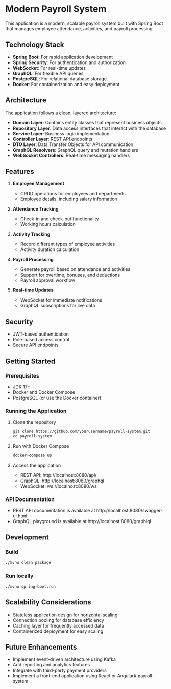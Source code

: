 # Modern Payroll System

This application is a modern, scalable payroll system built with Spring Boot that manages employee attendance, activities, and payroll processing.

## Technology Stack

- **Spring Boot**: For rapid application development
- **Spring Security**: For authentication and authorization
- **WebSocket**: For real-time updates
- **GraphQL**: For flexible API queries
- **PostgreSQL**: For relational database storage
- **Docker**: For containerization and easy deployment

## Architecture

The application follows a clean, layered architecture:

- **Domain Layer**: Contains entity classes that represent business objects
- **Repository Layer**: Data access interfaces that interact with the database
- **Service Layer**: Business logic implementation
- **Controller Layer**: REST API endpoints
- **DTO Layer**: Data Transfer Objects for API communication
- **GraphQL Resolvers**: GraphQL query and mutation handlers
- **WebSocket Controllers**: Real-time messaging handlers

## Features

1. **Employee Management**
    - CRUD operations for employees and departments
    - Employee details, including salary information

2. **Attendance Tracking**
    - Check-in and check-out functionality
    - Working hours calculation

3. **Activity Tracking**
    - Record different types of employee activities
    - Activity duration calculation

4. **Payroll Processing**
    - Generate payroll based on attendance and activities
    - Support for overtime, bonuses, and deductions
    - Payroll approval workflow

5. **Real-time Updates**
    - WebSocket for immediate notifications
    - GraphQL subscriptions for live data

## Security

- JWT-based authentication
- Role-based access control
- Secure API endpoints

## Getting Started

### Prerequisites

- JDK 17+
- Docker and Docker Compose
- PostgreSQL (or use the Docker container)

### Running the Application

1. Clone the repository
   ```bash
   git clone https://github.com/yourusername/payroll-system.git
   cd payroll-system
   ```

2. Run with Docker Compose
   ```bash
   docker-compose up
   ```

3. Access the application
    - REST API: http://localhost:8080/api/
    - GraphQL: http://localhost:8080/graphql
    - WebSocket: ws://localhost:8080/ws

### API Documentation

- REST API documentation is available at http://localhost:8080/swagger-ui.html
- GraphQL playground is available at http://localhost:8080/graphiql

## Development

### Build

```bash
./mvnw clean package
```

### Run locally

```bash
./mvnw spring-boot:run
```

## Scalability Considerations

- Stateless application design for horizontal scaling
- Connection pooling for database efficiency
- Caching layer for frequently accessed data
- Containerized deployment for easy scaling

## Future Enhancements

- Implement event-driven architecture using Kafka
- Add reporting and analytics features
- Integrate with third-party payment providers
- Implement a front-end application using React or Angular# payroll-system
